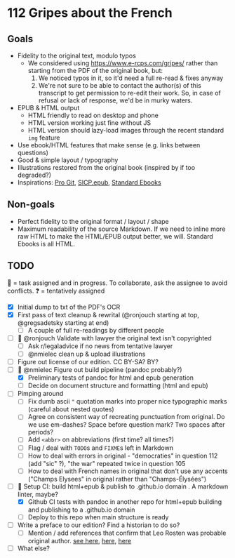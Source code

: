 # 112 Gripes about the French

## Goals

- Fidelity to the original text, modulo typos
  - We considered using https://www.e-rcps.com/gripes/ rather than starting from the PDF of the original book, but:
    1. We noticed typos in it, so it'd need a full re-read & fixes anyway
    2. We're not sure to be able to contact the author(s) of this transcript to get permission to re-edit their work. So, in case of refusal or lack of response, we'd be in murky waters.
- EPUB & HTML output
  - HTML friendly to read on desktop and phone
  - HTML version working just fine without JS
  - HTML version should lazy-load images through the recent standard `img` feature
- Use ebook/HTML features that make sense (e.g. links between questions)
- Good & simple layout / typography
- Illustrations restored from the original book (inspired by if too degraded?)
- Inspirations: [Pro Git](https://github.com/progit/progit2), [SICP.epub](https://github.com/sarabander/sicp), [Standard Ebooks](https://github.com/standardebooks/william-shakespeare_the-tempest)

## Non-goals

- Perfect fidelity to the original format / layout / shape
- Maximum readability of the source Markdown. If we need to inline more raw HTML
  to make the HTML/EPUB output better, we will. Standard Ebooks is all HTML.

## TODO

🏃 = task assigned and in progress. To collaborate, ask the assignee to avoid conflicts.
❓️ = tentatively assigned

- [x] Initial dump to txt of the PDF's OCR
- [x] First pass of text cleanup & rewrital (@ronjouch starting at top, @gregsadetsky starting at end)
    - [ ] A couple of full re-readings by different people
- [ ] 🏃 @ronjouch Validate with lawyer the original text isn't copyrighted
    - [ ] Ask r/legaladvice if no news from tentative lawyer
    - [ ] @nmielec clean up & upload illustrations
- [ ] Figure out license of our edition. CC BY-SA? BY?
- [ ] 🏃 @nmielec Figure out build pipeline (pandoc probably?)
    - [x] Preliminary tests of pandoc for html and epub generation
    - [ ] Decide on document structure and formatting (html and epub)
- [ ] Pimping around
    - [ ] Fix dumb ascii `"` quotation marks into proper nice typographic marks (careful about nested quotes)
    - [ ] Agree on consistent way of recreating punctuation from original. Do we use em-dashes? Space before question mark? Two spaces after periods?
    - [ ] Add `<abbr>` on abbreviations (first time? all times?)
    - [ ] Flag / deal with `TODO`s and `FIXME`s left in Markdown
    - [ ] How to deal with errors in original - "democraties" in question 112 (add "sic" ?), "the war" repeated twice in question 105
    - [ ] How to deal with French names in original that don't use any accents ("Champs Elysees" in original rather than "Champs-Élysées")
- [ ] 🏃 Setup CI: build html+epub & publish to .github.io domain . A markdown linter, maybe?
    - [x] Github CI tests with pandoc in another repo for html+epub building and publishing to a .github.io domain
    - [ ] Deploy to this repo when main structure is ready
- [ ] Write a preface to our edition? Find a historian to do so?
    - [ ] Mention / add references that confirm that Leo Rosten was probable original author. [see here](https://books.google.ca/books?id=9aCqRoUoKf4C&lpg=RA1-PA1922&ots=F3a8nU5PyQ&dq=112%20gripes%20leo%20rosten&pg=RA1-PA1922#v=onepage&q=112%20gripes%20leo%20rosten&f=false), [here](https://www.thetimes.co.uk/article/handbook-for-gis-dispelled-myths-about-smelly-frenchwomen-with-loose-morals-jpkj687md), [here](https://www.tandfonline.com/doi/abs/10.1080/10260210410001733405)
- [ ] What else?
